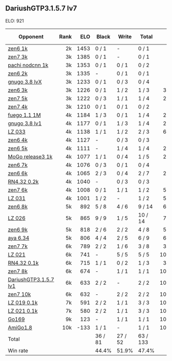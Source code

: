 ## DariushGTP3.1.5.7 lv7 ##

ELO: 921

Opponent | Rank | ELO | Black | Write | Total | Win rate
---------|-----:|----:|-------|-------|-------|-------:
[zen6 1k](zen6%201k.md) | 2k | 1453 | 0 / 1 | - | 0 / 1 | 0.0%
[zen7 3k](zen7%203k.md) | 3k | 1385 | 0 / 1 | - | 0 / 1 | 0.0%
[pachi nodcnn 1k](pachi%20nodcnn%201k.md) | 3k | 1353 | 0 / 1 | 0 / 1 | 0 / 2 | 0.0%
[zen6 2k](zen6%202k.md) | 3k | 1335 | - | 0 / 1 | 0 / 1 | 0.0%
[gnugo 3.8 lvX](gnugo%203.8%20lvX.md) | 3k | 1233 | 0 / 1 | 0 / 3 | 0 / 4 | 0.0%
[zen6 3k](zen6%203k.md) | 3k | 1226 | 0 / 1 | 1 / 2 | 1 / 3 | 33.3%
[zen7 5k](zen7%205k.md) | 3k | 1222 | 0 / 3 | 1 / 1 | 1 / 4 | 25.0%
[zen7 4k](zen7%204k.md) | 3k | 1210 | 0 / 1 | 0 / 1 | 0 / 2 | 0.0%
[fuego 1.1 1M](fuego%201.1%201M.md) | 4k | 1184 | 1 / 3 | 0 / 1 | 1 / 4 | 25.0%
[gnugo 3.8 lv1](gnugo%203.8%20lv1.md) | 4k | 1177 | 0 / 1 | 1 / 3 | 1 / 4 | 25.0%
[LZ 033](LZ%20033.md) | 4k | 1138 | 1 / 1 | 1 / 2 | 2 / 3 | 66.7%
[zen6 4k](zen6%204k.md) | 4k | 1127 | - | 0 / 3 | 0 / 3 | 0.0%
[zen6 5k](zen6%205k.md) | 4k | 1111 | - | 1 / 4 | 1 / 4 | 25.0%
[MoGo release3 1k](MoGo%20release3%201k.md) | 4k | 1077 | 1 / 1 | 0 / 4 | 1 / 5 | 20.0%
[zen6 7k](zen6%207k.md) | 4k | 1076 | 0 / 3 | 0 / 1 | 0 / 4 | 0.0%
[zen6 6k](zen6%206k.md) | 4k | 1065 | 2 / 3 | 0 / 4 | 2 / 7 | 28.6%
[RN4.32 0.2k](RN4.32%200.2k.md) | 4k | 1040 | - | 0 / 3 | 0 / 3 | 0.0%
[zen7 6k](zen7%206k.md) | 4k | 1008 | 0 / 1 | 1 / 1 | 1 / 2 | 50.0%
[LZ 031](LZ%20031.md) | 4k | 1001 | 1 / 2 | - | 1 / 2 | 50.0%
[zen6 8k](zen6%208k.md) | 5k | 892 | 5 / 8 | 4 / 6 | 9 / 14 | 64.3%
[LZ 026](LZ%20026.md) | 5k | 865 | 9 / 9 | 1 / 5 | 10 / 14 | 71.4%
[zen6 9k](zen6%209k.md) | 5k | 818 | 2 / 6 | 2 / 2 | 4 / 8 | 50.0%
[aya 6.34](aya%206.34.md) | 5k | 806 | 4 / 4 | 2 / 5 | 6 / 9 | 66.7%
[zen7 7k](zen7%207k.md) | 6k | 789 | 2 / 2 | 1 / 6 | 3 / 8 | 37.5%
[LZ 021](LZ%20021.md) | 6k | 741 | - | 5 / 5 | 5 / 5 | 100.0%
[RN4.32 0.1k](RN4.32%200.1k.md) | 6k | 715 | 1 / 1 | 0 / 2 | 1 / 3 | 33.3%
[zen7 8k](zen7%208k.md) | 6k | 674 | - | 1 / 1 | 1 / 1 | 100.0%
[DariushGTP3.1.5.7 lv1](DariushGTP3.1.5.7%20lv1.md) | 6k | 633 | 2 / 2 | - | 2 / 2 | 100.0%
[zen7 10k](zen7%2010k.md) | 6k | 632 | - | 2 / 2 | 2 / 2 | 100.0%
[LZ 019 0.1k](LZ%20019%200.1k.md) | 7k | 591 | 2 / 2 | 1 / 1 | 3 / 3 | 100.0%
[LZ 021 0.1k](LZ%20021%200.1k.md) | 7k | 580 | 2 / 2 | 1 / 1 | 3 / 3 | 100.0%
[Go169](Go169.md) | 9k | 123 | - | 1 / 1 | 1 / 1 | 100.0%
[AmiGo1.8](AmiGo1.8.md) | 10k | -133 | 1 / 1 | - | 1 / 1 | 100.0%
Total | | | 36 / 81 | 27 / 52 | 63 / 133 | 
Win rate| | | 44.4% | 51.9% | 47.4% | 
